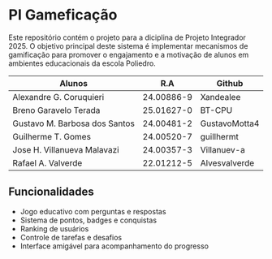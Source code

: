 # PI Gameficação

Este repositório contém o projeto para a diciplina de Projeto Integrador 2025. O objetivo principal deste sistema é implementar mecanismos de gamificação para promover o engajamento e a motivação de alunos em ambientes educacionais da escola Poliedro.

| Alunos                        | R.A         | Github    |
| ----------------------------- | ----------- | --------- |
| Alexandre G. Coruquieri       | 24.00886-9  | Xandealee |
| Breno Garavelo Terada         | 25.01627-0  | BT-CPU          
| Gustavo M. Barbosa dos Santos | 24.00481-2  | GustavoMotta4       
| Guilherme T. Gomes            | 24.00520-7  | guillhermt        
| Jose H. Villanueva Malavazi   | 24.00357-3  | Villanuev-a          
| Rafael A. Valverde            | 22.01212-5  | Alvesvalverde          


## Funcionalidades

- Jogo educativo com perguntas e respostas
- Sistema de pontos, badges e conquistas
- Ranking de usuários
- Controle de tarefas e desafios
- Interface amigável para acompanhamento do progresso
